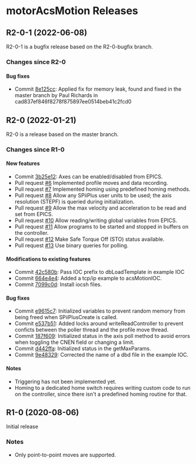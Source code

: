 # motorAcsMotion Releases

## __R2-0-1 (2022-06-08)__
R2-0-1 is a bugfix release based on the R2-0-bugfix branch.

### Changes since R2-0

#### Bug fixes

* Commit [8e125cc](https://github.com/epics-motor/motorAcsMotion/commit/8e125cc6e0b4bc868fd837115f5a86fb9f7b6727): Applied fix for memory leak, found and fixed in the master branch by Paul Richards in cad837ef846f8278f875897ee0514beb41c2fcd0


## __R2-0 (2022-01-21)__
R2-0 is a release based on the master branch.

### Changes since R1-0

#### New features

* Commit [3b25e12](https://github.com/epics-motor/motorAcsMotion/commit/3b25e1210ef5584d4cab74eee7650e97b9c932b4): Axes can be enabled/disabled from EPICS.
* Pull request [#6](https://github.com/epics-motor/motorAcsMotion/pull/6) Implemented profile moves and data recording.
* Pull request [#7](https://github.com/epics-motor/motorAcsMotion/pull/7) Implemented homing using predefined homing methods.
* Pull request [#8](https://github.com/epics-motor/motorAcsMotion/pull/8) Allow any SPiiPlus user units to be used; the axis resolution (STEPF) is queried during initialization.
* Pull request [#9](https://github.com/epics-motor/motorAcsMotion/pull/9) Allow the max velocity and acceleration to be read and set from EPICS.
* Pull request [#10](https://github.com/epics-motor/motorAcsMotion/pull/10) Allow reading/writing global variables from EPICS.
* Pull request [#11](https://github.com/epics-motor/motorAcsMotion/pull/11) Allow programs to be started and stopped in buffers on the controller.
* Pull request [#12](https://github.com/epics-motor/motorAcsMotion/pull/12) Make Safe Torque Off (STO) status available.
* Pull request [#13](https://github.com/epics-motor/motorAcsMotion/pull/13) Use binary queries for polling.

#### Modifications to existing features

* Commit [42c580b](https://github.com/epics-motor/motorAcsMotion/commit/42c580b9d3d1376e3756e2821e1097c1d394b93e): Pass IOC prefix to dbLoadTemplate in example IOC
* Commit [664e4e4](https://github.com/epics-motor/motorAcsMotion/commit/664e4e43876fe576c4ce1cca0fefdd143ca8ecae): Added a tcp/ip example to acsMotionIOC.
* Commit [7099c0d](https://github.com/epics-motor/motorAcsMotion/commit/7099c0d7264a53d8f8f5abbbbd07ec297e98e9e0): Install iocsh files.

#### Bug fixes

* Commit [e9615c7](https://github.com/epics-motor/motorAcsMotion/commit/e9615c7a59f0683761b57c112780f47c925e7229): Initialized variables to prevent random memory from being freed when SPiiPlusCreate is called.
* Commit [e537b51](https://github.com/epics-motor/motorAcsMotion/commit/e537b51baa182cc7ad3046b897c7e53f888d64f0): Added locks around writeReadController to prevent conficts between the poller thread and the profile move thread.
* Commit [187f609](https://github.com/epics-motor/motorAcsMotion/commit/187f6095f70ed0b459980c690dc70f88ed10d8c7): Initialized status in the axis poll method to avoid errors when toggling the CNEN field or changing a limit.
* Commit [d442ffa](https://github.com/epics-motor/motorAcsMotion/commit/d442ffa3f711377495de9390102b6d8eee6293ba): Initialized status in the getMaxParams.
* Commit [9e48329](https://github.com/epics-motor/motorAcsMotion/commit/9e48329927849ca802c89d17c900ca7985e9a219): Corrected the name of a dbd file in the example IOC.

#### Notes

* Triggering has not been implemented yet.
* Homing to a dedicated home switch requires writing custom code to run on the controller, since there isn't a predefined homing routine for that.

## __R1-0 (2020-08-06)__
Initial release

### Notes

* Only point-to-point moves are supported.

